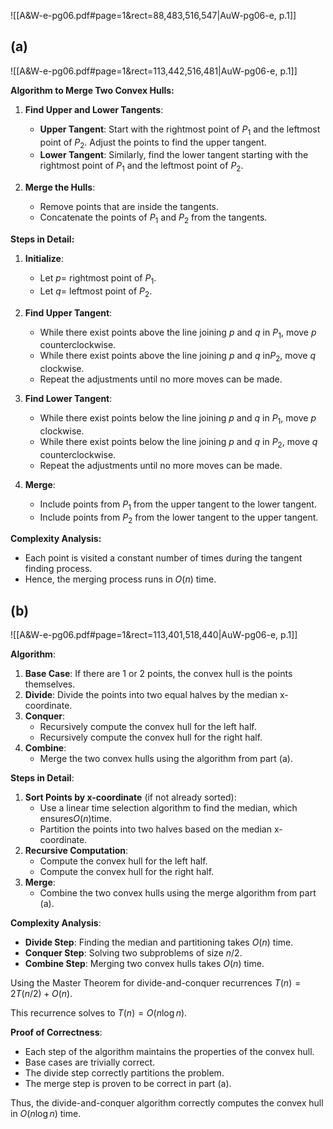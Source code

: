 

![[A&W-e-pg06.pdf#page=1&rect=88,483,516,547|AuW-pg06-e, p.1]]



<div class="page-break" style="page-break-before: always;"></div>

## (a)
![[A&W-e-pg06.pdf#page=1&rect=113,442,516,481|AuW-pg06-e, p.1]]

**Algorithm to Merge Two Convex Hulls:**
1. **Find Upper and Lower Tangents**:
   - **Upper Tangent**: Start with the rightmost point of $P_1$ and the leftmost point of $P_2$. Adjust the points to find the upper tangent.
   - **Lower Tangent**: Similarly, find the lower tangent starting with the rightmost point of $P_1$ and the leftmost point of $P_2$.

2. **Merge the Hulls**:
   - Remove points that are inside the tangents.
   - Concatenate the points of $P_1$ and $P_2$ from the tangents.

**Steps in Detail:**
1. **Initialize**:
   - Let $p =$ rightmost point of $P_1$.
   - Let $q =$ leftmost point of $P_2$.

2. **Find Upper Tangent**:
   - While there exist points above the line joining $p$ and $q$ in $P_1$, move $p$ counterclockwise.
   - While there exist points above the line joining $p$ and $q$ in$P_2$, move $q$ clockwise.
   - Repeat the adjustments until no more moves can be made.

3. **Find Lower Tangent**:
   - While there exist points below the line joining $p$ and $q$ in $P_1$, move $p$ clockwise.
   - While there exist points below the line joining $p$ and $q$ in $P_2$, move $q$ counterclockwise.
   - Repeat the adjustments until no more moves can be made.

4. **Merge**:
   - Include points from $P_1$ from the upper tangent to the lower tangent.
   - Include points from $P_2$ from the lower tangent to the upper tangent.

**Complexity Analysis:**
- Each point is visited a constant number of times during the tangent finding process.
- Hence, the merging process runs in $O(n)$ time.



<div class="page-break" style="page-break-before: always;"></div>

## (b)
![[A&W-e-pg06.pdf#page=1&rect=113,401,518,440|AuW-pg06-e, p.1]]

**Algorithm**:
1. **Base Case**: If there are 1 or 2 points, the convex hull is the points themselves.
2. **Divide**: Divide the points into two equal halves by the median x-coordinate.
3. **Conquer**:
   - Recursively compute the convex hull for the left half.
   - Recursively compute the convex hull for the right half.
4. **Combine**:
   - Merge the two convex hulls using the algorithm from part (a).

**Steps in Detail**:
1. **Sort Points by x-coordinate** (if not already sorted):
   - Use a linear time selection algorithm to find the median, which ensures$O(n)$time.
   - Partition the points into two halves based on the median x-coordinate.
2. **Recursive Computation**:
   - Compute the convex hull for the left half.
   - Compute the convex hull for the right half.
3. **Merge**:
   - Combine the two convex hulls using the merge algorithm from part (a).

**Complexity Analysis**:
- **Divide Step**: Finding the median and partitioning takes $O(n)$ time.
- **Conquer Step**: Solving two subproblems of size $n/2$.
- **Combine Step**: Merging two convex hulls takes $O(n)$ time.

Using the Master Theorem for divide-and-conquer recurrences $T(n) = 2T(n/2) + O(n)$.

This recurrence solves to $T(n) = O(n \log n)$.

**Proof of Correctness**:
- Each step of the algorithm maintains the properties of the convex hull.
- Base cases are trivially correct.
- The divide step correctly partitions the problem.
- The merge step is proven to be correct in part (a).

Thus, the divide-and-conquer algorithm correctly computes the convex hull in $O(n \log n)$ time.

